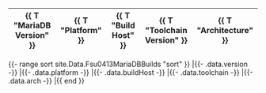 | {{ T "MariaDB Version" }} | {{ T "Platform" }} | {{ T "Build Host" }} | {{ T "Toolchain Version" }} | {{ T "Architecture" }} |
|-|-|-|-|-|
{{- range sort site.Data.Fsu0413MariaDBBuilds "sort" }}
|{{- .data.version -}}
|{{- .data.platform -}}
|{{- .data.buildHost -}}
|{{- .data.toolchain -}}
|{{- .data.arch -}}
|{{ end }}
